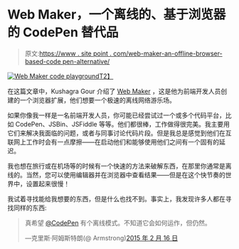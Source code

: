 # Web Maker，一个离线的、基于浏览器的 CodePen 替代品

> 原文:[https://www . site point . com/web-maker-an-offline-browser-based-code pen-alternative/](https://www.sitepoint.com/web-maker-an-offline-browser-based-codepen-alternative/)

[![Web Maker code playground](../Images/d29407182782c647853a16fa6cf3a6ed.png)T2】](https://codepen.io/SitePoint/pen/BpbooP)

在这篇文章中，Kushagra Gour 介绍了 [Web Maker](https://webmaker.app/) ，这是他为前端开发人员创建的一个浏览器扩展，他们想要一个极速的离线网络游乐场。

如果你像我一样是一名前端开发人员，你可能已经尝试过一个或多个代码平台，比如 CodePen、JSBin、JSFiddle 等等。他们都很棒，工作做得很完美。我主要用它们来解决我面临的问题，或者与同事讨论代码片段。但是我总是感觉到他们在互联网上工作时会有一点摩擦——在启动他们和能够使用他们之间有一个固有的延迟。

我也想在旅行或在机场等的时候有一个快速的方法来破解东西，在那里你通常是离线的。当然，您可以使用编辑器并在浏览器中查看结果——但是在这个快节奏的世界中，设置起来很慢！

我试着寻找能给我想要的东西，但是什么也找不到。事实上，我发现许多人都在寻找同样的东西:

> 真希望 [@CodePen](https://twitter.com/CodePen?ref_src=twsrc%5Etfw) 有个离线模式。不知道它会如何运作，但仍然。
> 
> —克里斯·阿姆斯特朗(@ Armstrong)[2015 年 2 月 16 日](https://twitter.com/Armstrong/status/567403700713717763?ref_src=twsrc%5Etfw)